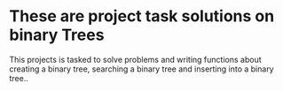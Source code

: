 # These are project task solutions on binary Trees
This projects is tasked to solve problems and writing functions about creating a binary tree, searching a binary tree and inserting into a binary tree..

